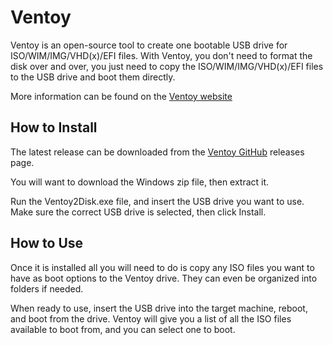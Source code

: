 # Ventoy

Ventoy is an open-source tool to create one bootable USB drive for ISO/WIM/IMG/VHD(x)/EFI files. With Ventoy, you don't need to format the disk over and over, you just need to copy the ISO/WIM/IMG/VHD(x)/EFI files to the USB drive and boot them directly.

More information can be found on the [Ventoy website](https://www.ventoy.net/)

## How to Install

The latest release can be downloaded from the [Ventoy GitHub](https://github.com/ventoy/Ventoy/releases) releases page.

You will want to download the Windows zip file, then extract it.

Run the Ventoy2Disk.exe file, and insert the USB drive you want to use. Make sure the correct USB drive is selected, then click Install.

## How to Use

Once it is installed all you will need to do is copy any ISO files you want to have as boot options to the Ventoy drive. They can even be organized into folders if needed.

When ready to use, insert the USB drive into the target machine, reboot, and boot from the drive. Ventoy will give you a list of all the ISO files available to boot from, and you can select one to boot.
